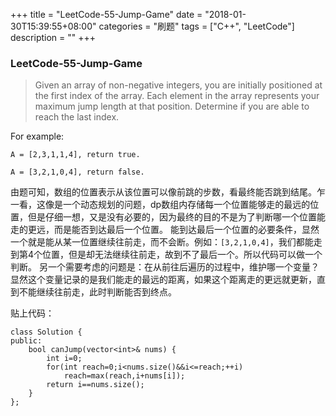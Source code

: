 +++
title = "LeetCode-55-Jump-Game"
date = "2018-01-30T15:39:55+08:00"
categories = "刷题"
tags = ["C++", "LeetCode"]
description = ""
+++

### LeetCode-55-Jump-Game
> Given an array of non-negative integers, you are initially positioned at the first index of the array.
Each element in the array represents your maximum jump length at that position.
Determine if you are able to reach the last index.

For example:
```
A = [2,3,1,1,4], return true.

A = [3,2,1,0,4], return false.
```

由题可知，数组的位置表示从该位置可以像前跳的步数，看最终能否跳到结尾。乍一看，这像是一个动态规划的问题，dp数组内存储每一个位置能够走的最远的位置，但是仔细一想，又是没有必要的，因为最终的目的不是为了判断哪一个位置能走的更远，而是能否到达最后一个位置。
能到达最后一个位置的必要条件，显然一个就是能从某一位置继续往前走，而不会断。例如：`[3,2,1,0,4]`，我们都能走到第4个位置，但是却无法继续往前走，故到不了最后一个。所以代码可以做一个判断。
另一个需要考虑的问题是：在从前往后遍历的过程中，维护哪一个变量？显然这个变量记录的是我们能走的最远的距离，如果这个距离走的更远就更新，直到不能继续往前走，此时判断能否到终点。

贴上代码：
```
class Solution {
public:
    bool canJump(vector<int>& nums) {
        int i=0;
        for(int reach=0;i<nums.size()&&i<=reach;++i)
            reach=max(reach,i+nums[i]);
        return i==nums.size();
    }
};
```
